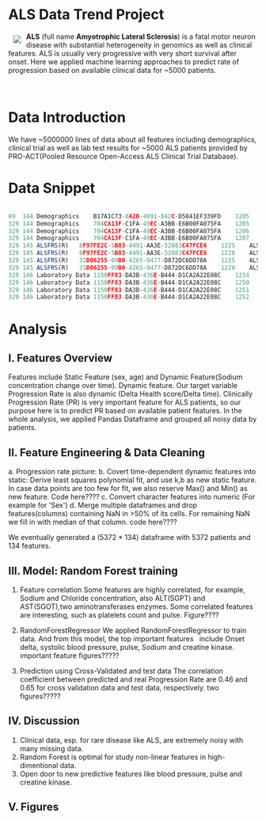 # ALS Data Trend Project

<a href=""><img src="https://upload.wikimedia.org/wikipedia/en/e/ef/ALS_Association_logo.gif" align="left" hspace="10" vspace="6"></a>

**ALS** (full name **Amyotrophic Lateral Sclerosis**) is a fatal motor neuron disease with substantial heterogeneity in genomics as well as clinical features. ALS is usually very progressive with very short survival after onset. Here we applied machine learning approaches to predict rate of progression based on available clinical data for ~5000 patients.



<br>

# Data Introduction
We have ~5000000 lines of data about all features including demographics, clinical trial as well as lab test results for ~5000 ALS patients provided by PRO-ACT(Pooled Resource Open-Access ALS Clinical Trial Database).



# Data Snippet

```js

89	144	Demographics	B17A1C73-0A2B-4091-842C-D5841EF339FD	1205	Sex	Male <br>
329	144	Demographics	704CA13F-C1FA-49EC-A3BB-E6B00FA075FA	1205	Sex	Female <br>
329	144	Demographics	704CA13F-C1FA-49EC-A3BB-E6B00FA075FA	1206	Race - American Indian/Alaska Native <br>
329	144	Demographics	704CA13F-C1FA-49EC-A3BB-E6B00FA075FA	1207	Race - Asian	<br>
329	145	ALSFRS(R)	8F97FE2C-5B03-4491-AA3E-52883C47FCE6	1225	ALSFRS Delta	189 <br>
329	145	ALSFRS(R)	8F97FE2C-5B03-4491-AA3E-52883C47FCE6	1228	ALSFRS Total	25  <br>
329	145	ALSFRS(R)	31D06255-09B0-4265-9477-D872DC6DD78A	1225	ALSFRS Delta	212 <br>
329	145	ALSFRS(R)	31D06255-09B0-4265-9477-D872DC6DD78A	1228	ALSFRS Total	30  <br>
329	146	Laboratory Data	1150FF83-DA3B-436E-B444-D1CA2A22E08C	1234	Laboratory Delta	0 <br>
329	146	Laboratory Data	1150FF83-DA3B-436E-B444-D1CA2A22E08C	1250	Test Name	Sodium  <br>
329	146	Laboratory Data	1150FF83-DA3B-436E-B444-D1CA2A22E08C	1251	Test Result	138     <br>
329	146	Laboratory Data	1150FF83-DA3B-436E-B444-D1CA2A22E08C	1252	Test Unit	mmol/L  <br>

```

# Analysis

## I. Features Overview 
Features include Static Feature (sex, age) and Dynamic Feature(Sodium concentration change over time).
Dynamic feature. Our target variable Progression Rate is also dynamic (Delta Health score/Delta time).
Clinically Progression Rate (PR) is very important feature for ALS patients, so our purpose here is to 
predict PR based on available patient features.
In the whole analysis, we applied Pandas Dataframe and grouped all noisy data by patients.



## II. Feature Engineering & Data Cleaning
a. Progression rate picture:
b. Covert time-dependent dynamic features into static:
   Derive least squares polynomial fit, and use k,b as new static feature.
   In case data points are too few for fit, we also reserve Max() and Min() as new feature.
   Code here????
c. Convert character features into numeric (For example for 'Sex')
d. Merge multiple dataframes and drop features(columns) containing NaN in >50% of its cells. 
   For remaining NaN we fill in with median of that column.
   code here????

We eventually generated a (5372 * 134) dataframe with 5372 patients and 134 features.



## III. Model: Random Forest training
1. Feature correlation
   Some features are highly correlated, for example, Sodium and Chloride concentration, 
   also ALT(SGPT) and AST(SGOT),two aminotransferases enzymes.
   Some correlated features are interesting, such as platelets count and pulse.
   Figure????

2. RandomForestRegressor 
   We applied RandomForestRegressor to train data. And from this model, the top important features
   include Onset delta, systolic blood pressure, pulse, Sodium and creatine kinase.
   important feature figures?????

3. Prediction using Cross-Validated and test data
   The correlation coefficient between predicted and real Progression Rate are 0.46 and 0.65 for 
   cross validation data and test data, respectively.
   two figures?????
   
   
## IV. Discussion
1. Clinical data, esp. for rare disease like ALS, are extremely noisy with many missing data.
2. Random Forest is optimal for study non-linear features in high-dimentional data.
3. Open door to new predictive features like blood pressure, pulse and creatine kinase.


## V. Figures
<a href=""><img src="" align="center"></a>





